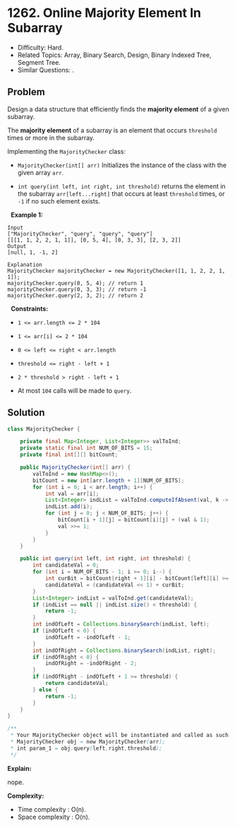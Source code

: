 # 1262. Online Majority Element In Subarray

- Difficulty: Hard.
- Related Topics: Array, Binary Search, Design, Binary Indexed Tree, Segment Tree.
- Similar Questions: .

## Problem

Design a data structure that efficiently finds the **majority element** of a given subarray.

The **majority element** of a subarray is an element that occurs ```threshold``` times or more in the subarray.

Implementing the ```MajorityChecker``` class:


	
- ```MajorityChecker(int[] arr)``` Initializes the instance of the class with the given array ```arr```.
	
- ```int query(int left, int right, int threshold)``` returns the element in the subarray ```arr[left...right]``` that occurs at least ```threshold``` times, or ```-1``` if no such element exists.


 
**Example 1:**

```
Input
["MajorityChecker", "query", "query", "query"]
[[[1, 1, 2, 2, 1, 1]], [0, 5, 4], [0, 3, 3], [2, 3, 2]]
Output
[null, 1, -1, 2]

Explanation
MajorityChecker majorityChecker = new MajorityChecker([1, 1, 2, 2, 1, 1]);
majorityChecker.query(0, 5, 4); // return 1
majorityChecker.query(0, 3, 3); // return -1
majorityChecker.query(2, 3, 2); // return 2
```

 
**Constraints:**


	
- ```1 <= arr.length <= 2 * 104```
	
- ```1 <= arr[i] <= 2 * 104```
	
- ```0 <= left <= right < arr.length```
	
- ```threshold <= right - left + 1```
	
- ```2 * threshold > right - left + 1```
	
- At most ```104``` calls will be made to ```query```.



## Solution

```java
class MajorityChecker {

    private final Map<Integer, List<Integer>> valToInd;
    private static final int NUM_OF_BITS = 15;
    private final int[][] bitCount;

    public MajorityChecker(int[] arr) {
        valToInd = new HashMap<>();
        bitCount = new int[arr.length + 1][NUM_OF_BITS];
        for (int i = 0; i < arr.length; i++) {
            int val = arr[i];
            List<Integer> indList = valToInd.computeIfAbsent(val, k -> new ArrayList<>());
            indList.add(i);
            for (int j = 0; j < NUM_OF_BITS; j++) {
                bitCount[i + 1][j] = bitCount[i][j] + (val & 1);
                val >>= 1;
            }
        }
    }

    public int query(int left, int right, int threshold) {
        int candidateVal = 0;
        for (int i = NUM_OF_BITS - 1; i >= 0; i--) {
            int curBit = bitCount[right + 1][i] - bitCount[left][i] >= threshold ? 1 : 0;
            candidateVal = (candidateVal << 1) + curBit;
        }
        List<Integer> indList = valToInd.get(candidateVal);
        if (indList == null || indList.size() < threshold) {
            return -1;
        }
        int indOfLeft = Collections.binarySearch(indList, left);
        if (indOfLeft < 0) {
            indOfLeft = -indOfLeft - 1;
        }
        int indOfRight = Collections.binarySearch(indList, right);
        if (indOfRight < 0) {
            indOfRight = -indOfRight - 2;
        }
        if (indOfRight - indOfLeft + 1 >= threshold) {
            return candidateVal;
        } else {
            return -1;
        }
    }
}

/**
 * Your MajorityChecker object will be instantiated and called as such:
 * MajorityChecker obj = new MajorityChecker(arr);
 * int param_1 = obj.query(left,right,threshold);
 */
```

**Explain:**

nope.

**Complexity:**

* Time complexity : O(n).
* Space complexity : O(n).
